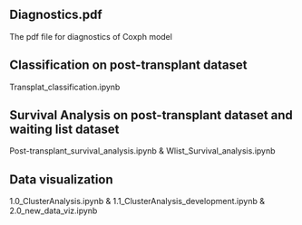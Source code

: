 ## Diagnostics.pdf
The pdf file for diagnostics of Coxph model

## Classification on post-transplant dataset 
Transplat_classification.ipynb

## Survival Analysis on post-transplant dataset and waiting list dataset
Post-transplant_survival_analysis.ipynb & Wlist_Survival_analysis.ipynb

## Data visualization
1.0_ClusterAnalysis.ipynb & 1.1_ClusterAnalysis_development.ipynb & 2.0_new_data_viz.ipynb
